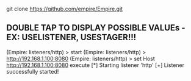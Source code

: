 git clone https://github.com/empire/Empire.git

## DOUBLE TAP TO DISPLAY POSSIBLE VALUEs - EX: USELISTENER, USESTAGER!!!

(Empire: listeners/http) > start
(Empire: listeners/http) >  http://192.168.1.100:8080
(Empire: listeners/http) > set Host http://192.168.1.100:8080
execute
[*] Starting listener 'http'
[+] Listener successfully started!

